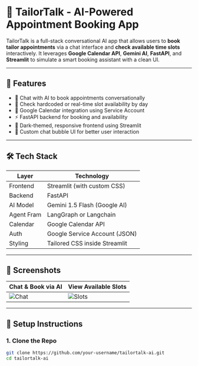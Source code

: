 # 🧵 TailorTalk - AI-Powered Appointment Booking App

TailorTalk is a full-stack conversational AI app that allows users to **book tailor appointments** via a chat interface and **check available time slots** interactively. It leverages **Google Calendar API**, **Gemini AI**, **FastAPI**, and **Streamlit** to simulate a smart booking assistant with a clean UI.

---

## 🚀 Features

- 🤖 Chat with AI to book appointments conversationally
- 📅 Check hardcoded or real-time slot availability by day
- 🔐 Google Calendar integration using Service Account
- ⚡ FastAPI backend for booking and availability
- 🌙 Dark-themed, responsive frontend using Streamlit
- 💬 Custom chat bubble UI for better user interaction

---

## 🛠️ Tech Stack

| Layer      | Technology                    |
| ---------- | ----------------------------- |
| Frontend   | Streamlit (with custom CSS)   |
| Backend    | FastAPI                       |
| AI Model   | Gemini 1.5 Flash (Google AI)  |
| Agent Fram | LangGraph or Langchain        |
| Calendar   | Google Calendar API           |
| Auth       | Google Service Account (JSON) |
| Styling    | Tailored CSS inside Streamlit |

---

## 📸 Screenshots

| Chat & Book via AI                                 | View Available Slots            |
| -------------------------------------------------- | ------------------------------- |
| ![Chat](/Users/rohanpaul/Desktop/availability.png) | ![Slots](screenshots/slots.png) |

---

## 🔧 Setup Instructions

### 1. Clone the Repo

```bash
git clone https://github.com/your-username/tailortalk-ai.git
cd tailortalk-ai
```

